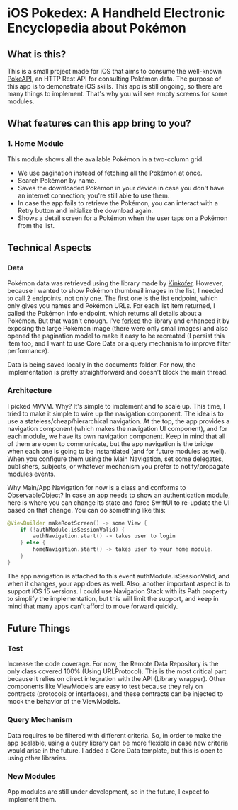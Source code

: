 # iOS Pokedex: A Handheld Electronic Encyclopedia about Pokémon

## What is this?

This is a small project made for iOS that aims to consume the well-known [PokeAPI](https://pokeapi.co), an HTTP Rest API for consulting Pokémon data. The purpose of this app is to demonstrate iOS skills. This app is still ongoing, so there are many things to implement. That's why you will see empty screens for some modules.

## What features can this app bring to you?

### 1. Home Module

This module shows all the available Pokémon in a two-column grid.

- We use pagination instead of fetching all the Pokémon at once.
- Search Pokémon by name.
- Saves the downloaded Pokémon in your device in case you don't have an internet connection; you're still able to use them.
- In case the app fails to retrieve the Pokémon, you can interact with a Retry button and initialize the download again.
- Shows a detail screen for a Pokémon when the user taps on a Pokémon from the list.

## Technical Aspects

### Data

Pokémon data was retrieved using the library made by [Kinkofer](https://github.com/kinkofer/PokemonAPI). However, because I wanted to show Pokémon thumbnail images in the list, I needed to call 2 endpoints, not only one. The first one is the list endpoint, which only gives you names and Pokémon URLs. For each list item returned, I called the Pokémon info endpoint, which returns all details about a Pokémon. But that wasn't enough. I've [forked](a5bd7587c29aa371382277e24737d162ae6a84f0) the library and enhanced it by exposing the large Pokémon image (there were only small images) and also opened the pagination model to make it easy to be recreated (I persist this item too, and I want to use Core Data or a query mechanism to improve filter performance).

Data is being saved locally in the documents folder. For now, the implementation is pretty straightforward and doesn't block the main thread.

### Architecture

I picked MVVM. Why? It's simple to implement and to scale up. This time, I tried to make it simple to wire up the navigation component. The idea is to use a stateless/cheap/hierarchical navigation. At the top, the app provides a navigation component (which makes the navigation UI component), and for each module, we have its own navigation component. Keep in mind that all of them are open to communicate, but the app navigation is the bridge when each one is going to be instantiated (and for future modules as well). When you configure them using the Main Navigation, set some delegates, publishers, subjects, or whatever mechanism you prefer to notify/propagate modules events.

Why Main/App Navigation for now is a class and conforms to ObservableObject? In case an app needs to show an authentication module, here is where you can change its state and force SwiftUI to re-update the UI based on that change. You can do something like this:

```swift
@ViewBuilder makeRootScreen() -> some View {
    if (!authModule.isSessionValid) {
        authNavigation.start() -> takes user to login
    } else {
        homeNavigation.start() -> takes user to your home module.
    }
}
```

The app navigation is attached to this event authModule.isSessionValid, and when it changes, your app does as well. Also, another important aspect is to support iOS 15 versions. I could use Navigation Stack with its Path property to simplify the implementation, but this will limit the support, and keep in mind that many apps can't afford to move forward quickly.

## Future Things

### Test

Increase the code coverage. For now, the Remote Data Repository is the only class covered 100% (Using URLProtocol). This is the most critical part because it relies on direct integration with the API (Library wrapper). Other components like ViewModels are easy to test because they rely on contracts (protocols or interfaces), and these contracts can be injected to mock the behavior of the ViewModels.

### Query Mechanism

Data requires to be filtered with different criteria. So, in order to make the app scalable, using a query library can be more flexible in case new criteria would arise in the future. I added a Core Data template, but this is open to using other libraries.

### New Modules

App modules are still under development, so in the future, I expect to implement them.
```
